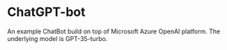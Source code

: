 # ChatGPT-bot
An example ChatBot build on top of Microsoft Azure OpenAI platform. The underlying model is GPT-35-turbo.
